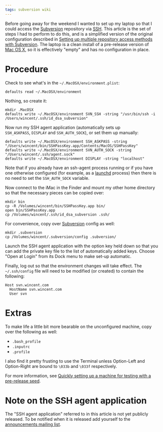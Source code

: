 ```yaml
---
tags: subversion wiki
---
```


Before going away for the weekend I wanted to set up my laptop so that I could access the [Subversion](/wiki/Subversion) repository via [SSH](/wiki/SSH). This article is the set of steps I had to perform to do this, and is a simplified version of the original configuration described in [Setting up multiple repository access methods with Subversion](/wiki/Setting_up_multiple_repository_access_methods_with_Subversion). The laptop is a clean install of a pre-release version of [Mac OS X](/wiki/Mac_OS_X), so it is effectively "empty" and has no configuration in place.

# Procedure

Check to see what's in the `~/.MacOSX/environment.plist`:

    defaults read ~/.MacOSX/environment

Nothing, so create it:

    mkdir .MacOSX
    defaults write ~/.MacOSX/environment SVN_SSH -string "/usr/bin/ssh -i /Users/wincent/.ssh/id_dsa_subversion"

Now run my SSH agent application (automatically sets up `SSH_ASKPASS`, `DISPLAY` and `SSH_AUTH_SOCK`), or set them up manually:

    defaults write ~/.MacOSX/environment SSH_ASKPASS -string "/Users/wincent/bin/SSHPassKey.app/Contents/MacOS/SSHPassKey"
    defaults write ~/.MacOSX/environment SVN_AUTH_SOCK -string "/Users/wincent/.ssh/agent.sock"
    defaults write ~/.MacOSX/environment DISPLAY -string "localhost"

Note that if you already have an ssh-agent process running or if you have one otherwise configured (for example, as a [launchd](/wiki/launchd) process) then there is no need to set the `SSH_AUTH_SOCK` variable.

Now connect to the iMac in the Finder and mount my other home directory so that the necessary pieces can be copied over:

    mkdir bin 
    cp -R /Volumes/wincent/bin/SSHPassKey.app bin/
    open bin/SSHPassKey.app
    cp /Volumes/wincent/.ssh/id_dsa_subversion .ssh/

For convenience, copy over [Subversion](/wiki/Subversion) config as well:

    mkdir .subversion
    cp /Volumes/wincent/.subversion/config .subversion/

Launch the SSH agent application with the option key held down so that you can add the private key file to the list of automatically added keys. Choose "Open at Login" from its Dock menu to make set-up automatic.

Finally, log out so that the environment changes will take effect. The `~/.ssh/config` file will need to be modified (or created) to contain the following:

    Host svn.wincent.com
      HostName svn.wincent.com
      User svn

# Extras

To make life a little bit more bearable on the unconfigured machine, copy over the following as well:

-   `.bash_profile`
-   `.inputrc`
-   `.profile`

I also find it pretty frusting to use the Terminal unless Option-Left and Option-Right are bound to `\033b` and `\033f` respectively.

For more information, see [Quickly setting up a machine for testing with a pre-release seed](/wiki/Quickly_setting_up_a_machine_for_testing_with_a_pre-release_seed).

# Note on the SSH agent application

The "SSH agent application" referred to in this article is not yet publicly released. To be notified when it is released add yourself to the [announcements mailing list](/wiki/announcements_mailing_list).
